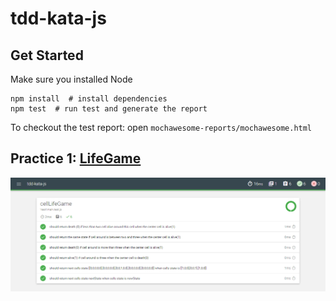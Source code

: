 # tdd-kata-js

## Get Started

Make sure you installed Node

```
npm install  # install dependencies
npm test  # run test and generate the report
```

To checkout the test report: open `mochawesome-reports/mochawesome.html`

## Practice 1: [LifeGame](#)
![](img/TDD_Result.png)
